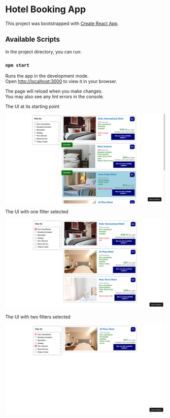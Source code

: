 # Hotel Booking App

This project was bootstrapped with [Create React App](https://github.com/facebook/create-react-app).

## Available Scripts

In the project directory, you can run:

### `npm start`

Runs the app in the development mode.\
Open [http://localhost:3000](http://localhost:3000) to view it in your browser.

The page will reload when you make changes.\
You may also see any lint errors in the console.

The UI at its starting point
<p align="center">
  <img src="https://github.com/mbruce10/Hotel-Booking-App/blob/main/images/1-ui.png" alt="The UI at its starting point">
</p>

The UI with one filter selected
<p align="center">
<img src="https://github.com/mbruce10/Hotel-Booking-App/blob/main/images/2-filter-1.png" alt="The UI with one filter selected"></p>

The UI with two filters selected
<p align="center">
<img src="https://github.com/mbruce10/Hotel-Booking-App/blob/main/images/3-filter-2.png" alt="The UI with two filters selected">
</p>

